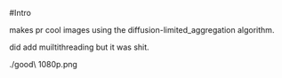 #Intro

makes pr cool images using the diffusion-limited_aggregation algorithm.

did add muiltithreading but it was shit.

./good\ 1080p.png
